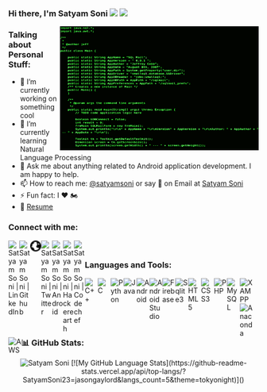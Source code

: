 ### Hi there, I'm Satyam Soni <img src="https://media.giphy.com/media/hvRJCLFzcasrR4ia7z/giphy.gif" width="25px">    	![](https://visitor-badge.glitch.me/badge?page_id=SatyamSoni23.visitor-badge)

<!--
**SatyamSoni23/SatyamSoni23** is a ✨ _special_ ✨ repository because its `README.md` (this file) appears on your GitHub profile.
Here are some ideas to get you started: -->
 <img align="right" alt="GIF" src="https://github.com/SatyamSoni23/SatyamSoni23/blob/master/prog.gif?raw=true" width="400" height="250">

### Talking about Personal Stuff:
- 🔭 I’m currently working on something cool 
- 🌱 I’m currently learning Natural Language Processing
- 💬 Ask me about anything related to Android application development. I am happy to help.
- 📫 How to reach me: [@satyamsoni](https://www.linkedin.com/in/satyam-soni-332522172/) or say 👋 on Email at [Satyam Soni](mailto:2018kucp1121@iiitkota.ac.in)
- ⚡ Fun fact: I ❤️ 🏍️
- 📝 [Resume](https://drive.google.com/file/d/1Art3lIWB3IgE0eyZ9-zmGRavaIh9fm5q/view)

### Connect with me:

<a href="https://www.linkedin.com/in/satyam-soni-332522172/">
  <img align="left" alt="Satyam Soni | LinkedIn" width="22px" src="https://cdn.jsdelivr.net/npm/simple-icons@v3/icons/linkedin.svg" />
</a>
<a href="https://github.com/SatyamSoni23">
  <img align="left" alt="Satyam Soni | Github" width="22px" src="https://cdn.jsdelivr.net/npm/simple-icons@v3/icons/github.svg" />
</a>
<a href="https://satyamsoni23.github.io/Portfolio/">
  <img align="left" alt="Satyam Soni | Website" width="22px" src="https://raw.githubusercontent.com/iconic/open-iconic/master/svg/globe.svg" />
</a>
<a href="https://twitter.com/SatyamS10969618">
  <img align="left" alt="Satyam Soni | Twitter" width="22px" src="https://cdn.jsdelivr.net/npm/simple-icons@v3/icons/twitter.svg" />
</a>
<a href="https://play.google.com/store/apps/developer?id=Satyam+Soni">
  <img align="left" alt="Satyam Soni | Android" width="22px" src="https://cdn.jsdelivr.net/npm/simple-icons@3.6.1/icons/android.svg" />
</a>
<a href="https://www.hackerearth.com/@run_4_tle">
  <img align="left" alt="Satyam Soni | Hackerearth" width="22px" src="https://cdn.jsdelivr.net/npm/simple-icons@3.6.1/icons/hackerearth.svg" />
</a>
<a href="https://www.codechef.com/users/satyam_soni">
  <img align="left" alt="Satyam Soni | Codechef" width="22px" src="https://cdn.jsdelivr.net/npm/simple-icons@3.6.1/icons/codechef.svg" />
</a>

<br/>

### Languages and Tools:
<img align="left" alt="C++" width="26px" src="https://cdn.jsdelivr.net/npm/simple-icons@3.6.1/icons/cplusplus.svg" />
<img align="left" alt="C" width="26px" src="https://cdn.jsdelivr.net/npm/simple-icons@3.6.1/icons/c.svg" />
<img align="left" alt="Python" width="26px" src="https://cdn.jsdelivr.net/npm/simple-icons@3.6.1/icons/python.svg" />
<img align="left" alt="Java" width="26px" src="https://cdn.jsdelivr.net/npm/simple-icons@3.6.1/icons/java.svg" />
<img align="left" alt="Android" width="26px" src="https://cdn.jsdelivr.net/npm/simple-icons@3.6.1/icons/android.svg" />
<img align="left" alt="Android Studio" width="26px" src="https://cdn.jsdelivr.net/npm/simple-icons@3.6.1/icons/androidstudio.svg" />
<img align="left" alt="Firebase" width="26px" src="https://cdn.jsdelivr.net/npm/simple-icons@3.6.1/icons/firebase.svg" />
<img align="left" alt="Sqlite3" width="26px" src="https://cdn.jsdelivr.net/npm/simple-icons@3.6.1/icons/sqlite.svg" />
<img align="left" alt="HTML5" width="26px" src="https://cdn.jsdelivr.net/npm/simple-icons@3.6.1/icons/html5.svg" />
<img align="left" alt="CSS3" width="26px" src="https://cdn.jsdelivr.net/npm/simple-icons@3.6.1/icons/css3.svg" />
<img align="left" alt="PHP" width="26px" src="https://cdn.jsdelivr.net/npm/simple-icons@3.6.1/icons/php.svg" />
<img align="left" alt="MySQL" width="26px" src="https://cdn.jsdelivr.net/npm/simple-icons@3.6.1/icons/mysql.svg" />
<img align="left" alt="XAMPP" width="26px" src="https://cdn.jsdelivr.net/npm/simple-icons@3.6.1/icons/xampp.svg" />
<img align="left" alt="Anaconda" width="26px" src="https://cdn.jsdelivr.net/npm/simple-icons@3.6.1/icons/anaconda.svg" />
<img align="left" alt="AWS" width="26px" src="https://cdn.jsdelivr.net/npm/simple-icons@3.6.1/icons/amazonaws.svg" />

<br/>

### 📊 GitHub Stats:
<p align="center"> <img src="https://github-readme-stats.vercel.app/api?username=SatyamSoni23&show_icons=true&theme=gotham&count_private=true&include_all_commits=true" alt="Satyam Soni" />
[![My GitHub Language Stats](https://github-readme-stats.vercel.app/api/top-langs/?SatyamSoni23=jasongaylord&langs_count=5&theme=tokyonight)]()

